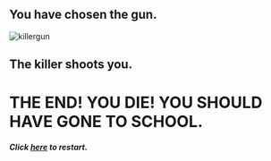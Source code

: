 ## You have chosen the gun.
![killergun](https://progresoweekly.us/wp-content/uploads/2014/05/guns-kill.jpg)
## The killer shoots you.

# THE END! YOU DIE! YOU SHOULD HAVE GONE TO SCHOOL.

##### Click [_here_](README.md) to restart.